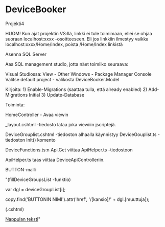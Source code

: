 # DeviceBooker
Projekti4

HUOM! Kun ajat projektin VS:llä, linkki ei tule toimimaan, ellei se ohjaa suoraan localhost:xxxx -osoitteeseen. Eli jos linkkiin ilmestyy vaikka localhost:xxxx/Home/Index, poista /Home/Index linkistä

Asenna SQL Server 

Aaa SQL management studio, jotta näet toimiiko seuraava:
  
Visual Studiossa: View - Other Windows - Package Manager Console
Valitse default project - valikosta DeviceBooker.Model

  Kirjoita:
    1) Enable-Migrations (saattaa tulla, että already enabled)
    2) Add-Migrations Initial
    3) Update-Database
  
Toiminta:

HomeController - Avaa viewin

_layout.cshtml 
-tiedosto lataa joka viewiiin jscriptejä.

DeviceGrouplist.cshtml
-tiedoston alhaalla käynnistyy DeviceGouplist.ts -tiedoston Init() komento

DeviceFunctions.ts:n Api.Get viittaa ApiHelper.ts -tiedostoon

ApiHelper.ts taas viittaa DeviceApiControlleriin.

BUTTON-malli

"(fillDeviceGroupsList -funktio)

var dgl = deviceGroupList[i];
            
copy.find('BUTTONIN NIMI').attr('href', '/[kansio]/' + dgl.[muuttuja]);
            
(.cshtml)

<a class="btn btn-xs btn-default BUTTONIN NIMI" href="#">Nappulan teksti</a>"
